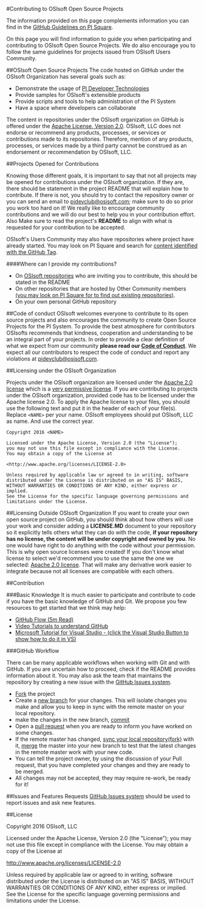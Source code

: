 #Contributing to OSIsoft Open Source Projects

The information provided on this page complements information you can find in the [GitHub Guidelines on PI Square][5]. 

On this page you will find information to guide you when participating and contributing to OSIsoft Open Source Projects.  We do also encourage you to follow the same guidelines for projects issued from OSIsoft Users Community.

##OSIsoft Open Source Projects
The code hosted on GitHub under the OSIsoft Organization has several goals such as:  

- Demonstrate the usage of [PI Developer Technologies][15]
- Provide samples for OSIsoft's extensible products
- Provide scripts and tools to help administration of the PI System
- Have a space where developers can collaborate

The content in repositories under the OSIsoft organization on GitHub  is offered under the [Apache License, Version 2.0][18]. OSIsoft, LLC does not endorse or recommend any products, processes, or services or contributions made to its repositories. Therefore, mention of any products, processes, or services made by a third party cannot be construed as an endorsement or recommendation by OSIsoft, LLC.

##Projects Opened for Contributions

Knowing those different goals, it is important to say that not all projects may be opened for contributions under the OSIsoft organization. If they are, there should be statement in the project README that will explain how to contribute.  If there is not, you should try to contact the repository owner or you can send an email to <pidevclub@osisoft.com>; make sure to do so prior you work too  hard on it!  We really like to encourage community contributions and we will do our best to help you in your contribution effort.  Also Make sure to read the project's **README** to align with what is requested for your contribution to be accepted.

OSIsoft's Users Community may also have repositories where project have already started.  You may look on PI Square and search for [content identified with the GitHub Tag][7].


####Where can I provide my contributions? 
- On [OSIsoft repositories][6] who are inviting you to contribute, this should be stated in the README   
- On other repositories that are hosted by Other Community members [(you may look on PI Square for to find out existing repositories)][7].
- On your own personal GitHub repository

##Code of conduct
OSIsoft welcomes everyone to contribute to its open source projects and also encourages the community to create Open Source Projects for the PI System.  To provide the best atmosphere for contributors OSIsofts recommends that kindness, cooperation and understanding to be an integral part of your projects.  In order to provide a clear definition of what we expect from our community **please read our [Code of Conduct][1]**. We expect all our contributors to respect the code of conduct and report any violations at <pidevclub@osisoft.com>.

##Licensing under the OSIsoft Organization

Projects under the OSIsoft organization are licensed under the [Apache 2.0 license][8] which is a [very permissive license][9]. If you are contributing to projects under the OSIsoft organization, provided code has to be licensed under the Apache license 2.0. To apply the Apache license to your files, you should use the following text and put it in the header of each of your file(s). Replace `<NAME>` per your name. OSIsoft employees should put OSIsoft, LLC as name. And use the correct year.

    Copyright 2016 <NAME>
    
    Licensed under the Apache License, Version 2.0 (the "License");
    you may not use this file except in compliance with the License.
    You may obtain a copy of the License at
    
    <http://www.apache.org/licenses/LICENSE-2.0>
    
    Unless required by applicable law or agreed to in writing, software
    distributed under the License is distributed on an "AS IS" BASIS,
    WITHOUT WARRANTIES OR CONDITIONS OF ANY KIND, either express or implied.
    See the License for the specific language governing permissions and
    limitations under the License.

##Licensing Outside OSIsoft Organization
If you want to create your own open source project on GitHub, you should think about how others will use your work and consider adding a **LICENSE.MD** document to your repository so it explicitly tells others what they can do with the code, **if your repository has no license, the content will be under copyright and owned by you**.  No one would have right to do anything with the code without your permission.  This is why open source licenses were created! If you don't know what license to select we'd recommend you to use the same the one we selected: [Apache 2.0 license][8]. That will make any derivative work easier to integrate because not all licenses are compatible with each others.

##Contribution

###Basic Knowledge
It is much easier to participate and contribute to code if you have the basic knowledge of GitHub and Git.  We propose you few resources to get started that we think may help:

- [GitHub Flow (5m Read)][3]
- [Video Tutorials to understand GitHub][4]
- [Microsoft Tutorial for Visual Studio - (click the Visual Studio Button to show how to do it in VS)][10]


###GitHub Workflow 

There can be many applicable workflows when working with Git and with GitHub.  If you are uncertain how to proceed, check if the README provides information about it. You may also ask the team that maintains the repository by creating a new issue with the [GitHub Issues system][2].

 
- [Fork][10] the project
- Create a [new branch][11] for your changes.  This will isolate changes you make and allow you to keep in sync with the remote master on your local repository.
- make the changes in the new branch, [commit][12]
- Open a [pull request][12] when you are ready to inform you have worked on some changes.
- If the remote master has changed, [sync your local repository(fork)][17] with it, [merge][16] the master into your new branch to test that the latest changes in the remote master work with your new code.
- You can tell the project owner, by using the discussion of your Pull request, that you have completed your changes and they are ready to be merged.
- All changes may not be accepted, they may require re-work, be ready for it!


##Issues and Features Requests
[GitHub Issues system][2] should be used to report issues and ask new features.  

##License

Copyright 2016 OSIsoft, LLC

Licensed under the Apache License, Version 2.0 (the "License"); you may not use this file except in compliance with the License. You may obtain a copy of the License at

http://www.apache.org/licenses/LICENSE-2.0

Unless required by applicable law or agreed to in writing, software distributed under the License is distributed on an "AS IS" BASIS, WITHOUT WARRANTIES OR CONDITIONS OF ANY KIND, either express or implied. See the License for the specific language governing permissions and limitations under the License.

[1]:https://github.com/OSIsoft/contributing/blob/master/code-of-conduct.md   
[2]:https://guides.github.com/features/issues/
[3]:https://guides.github.com/introduction/flow/
[4]:https://www.youtube.com/results?search_query=github+tutorial
[5]:https://pisquare.osisoft.com/docs/DOC-1864
[6]:https://github.com/osisoft
[7]:https://pisquare.osisoft.com/tags#/?tags=github
[8]:https://opensource.org/licenses/Apache-2.0
[9]:https://tldrlegal.com/license/apache-license-2.0-(apache-2.0)
[10]:https://www.visualstudio.com/en-us/get-started/code/share-your-code-in-git-vs
[11]:https://help.github.com/articles/creating-a-pull-request/
[12]:https://www.visualstudio.com/en-us/get-started/code/git/commits
[13]:https://msdn.microsoft.com/en-us/library/jj190809.aspx#switch
[14]:https://msdn.microsoft.com/en-us/library/jj190809.aspx#create_from_published
[15]:https://techsupport.osisoft.com/Products/Developer-Technologies/
[16]:https://msdn.microsoft.com/en-us/library/jj190809.aspx#merge
[17]:https://help.github.com/articles/syncing-a-fork/
[18]:https://github.com/osisoft/contributing/blob/master/LICENCE.md
